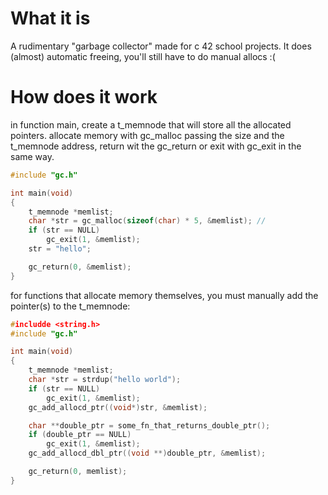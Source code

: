 # What it is
A rudimentary "garbage collector" made for c 42 school projects.
It does (almost) automatic freeing, you'll still have to do manual allocs :(

# How does it work

in function main, create a t_memnode that will store all the allocated pointers. allocate memory with gc_malloc passing the size and the t_memnode address, return wit the gc_return or exit with gc_exit in the same way.
```c
#include "gc.h"

int main(void)
{
    t_memnode *memlist;
    char *str = gc_malloc(sizeof(char) * 5, &memlist); // 
    if (str == NULL)
        gc_exit(1, &memlist);
    str = "hello";

    gc_return(0, &memlist);
}
```


for functions that allocate memory themselves, you must manually add the pointer(s) to the t_memnode:

```c
#includde <string.h>
#include "gc.h"

int main(void)
{
    t_memnode *memlist;
    char *str = strdup("hello world");
    if (str == NULL)
        gc_exit(1, &memlist);
    gc_add_allocd_ptr((void*)str, &memlist);

    char **double_ptr = some_fn_that_returns_double_ptr();
    if (double_ptr == NULL)
        gc_exit(1, &memlist);
    gc_add_allocd_dbl_ptr((void **)double_ptr, &memlist);

    gc_return(0, memlist);
}
```

